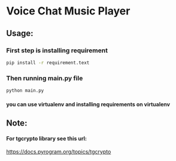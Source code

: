 # Voice Chat Music Player
## Usage:
### First step is installing requirement
```bash
pip install -r requirement.text
```
### Then running main.py file
```bash
python main.py
```
#### you can use virtualenv and installing requirements on virtualenv
## Note:
#### For tgcrypto library see this url:
https://docs.pyrogram.org/topics/tgcrypto
